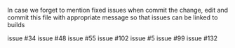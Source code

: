 In case we forget to mention fixed issues when commit the change, edit and commit this file with appropriate message so that issues can be linked to builds

issue #34
issue #48 
issue #55 
issue #102 
issue #5 
issue #99 
issue #132